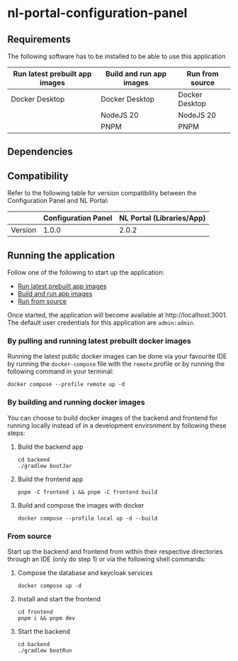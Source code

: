 # nl-portal-configuration-panel

## Requirements

The following software has to be installed to be able to use this application

| Run latest prebuilt app images | Build and run app images | Run from source |
|--------------------------------|--------------------------|-----------------|
| Docker Desktop                 | Docker Desktop           | Docker Desktop  |
|                                | NodeJS 20                | NodeJS 20       |
|                                | PNPM                     | PNPM            |

## Dependencies

## Compatibility

Refer to the following table for version compatibility between the Configuration Panel and NL Portal:

|         | Configuration Panel | NL Portal (Libraries/App) |
|---------|---------------------|---------------------------|
| Version | 1.0.0               | 2.0.2                     |

## Running the application

Follow one of the following to start up the application:

* [Run latest prebuilt app images](#by-pulling-and-running-latest-prebuilt-docker-images)
* [Build and run app images](#by-building-and-running-docker-images)
* [Run from source](#from-source)

Once started, the application will become available at http://localhost:3001. The default user credentials
for this application are `admin:admin`.

### By pulling and running latest prebuilt docker images

Running the latest public docker images can be done via your favourite IDE by running the `docker-compose` file with
the `remote` profile or by running the following command in your terminal:

```shell
docker compose --profile remote up -d
```

### By building and running docker images

You can choose to build docker images of the backend and frontend for running locally
instead of in a development environment by following these steps:

1. Build the backend app
   ```shell
   cd backend
   ./gradlew bootJar
   ```
1. Build the frontend app
   ```shell
   pnpm -C frontend i && pnpm -C frontend build
   ```
1. Build and compose the images with docker
   ```shell
   docker compose --profile local up -d --build
   ```

### From source

Start up the backend and frontend from within their respective directories through an IDE (only do step 1) or via the
following shell commands:

1. Compose the database and keycloak services
   ```shell
   docker compose up -d
   ```
1. Install and start the frontend
   ```shell
   cd frontend
   pnpm i && pnpm dev
   ```
1. Start the backend
   ```shell
   cd backend
   ./gradlew bootRun
   ```
